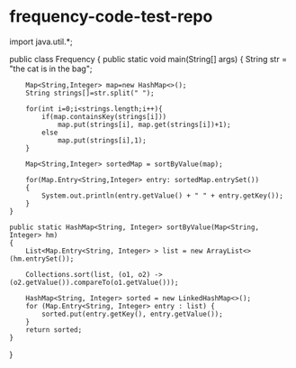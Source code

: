 # frequency-code-test-repo
import java.util.*;

public class Frequency {
    public static void main(String[] args) {
        String str = "the cat is in the bag";

        Map<String,Integer> map=new HashMap<>();
        String strings[]=str.split(" ");

        for(int i=0;i<strings.length;i++){
            if(map.containsKey(strings[i]))
                map.put(strings[i], map.get(strings[i])+1);
            else
                map.put(strings[i],1);
        }

        Map<String,Integer> sortedMap = sortByValue(map);

        for(Map.Entry<String,Integer> entry: sortedMap.entrySet())
        {
            System.out.println(entry.getValue() + " " + entry.getKey());
        }
    }

    public static HashMap<String, Integer> sortByValue(Map<String, Integer> hm)
    {
        List<Map.Entry<String, Integer> > list = new ArrayList<>(hm.entrySet());

        Collections.sort(list, (o1, o2) -> (o2.getValue()).compareTo(o1.getValue()));

        HashMap<String, Integer> sorted = new LinkedHashMap<>();
        for (Map.Entry<String, Integer> entry : list) {
            sorted.put(entry.getKey(), entry.getValue());
        }
        return sorted;
    }

}
